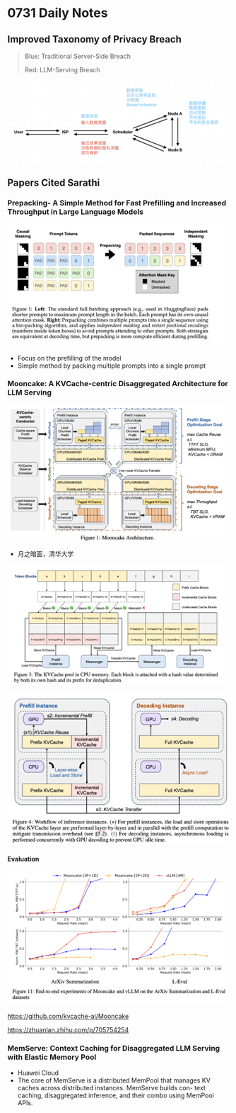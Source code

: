 # 0731 Daily Notes

## Improved Taxonomy of Privacy Breach

> Blue: Traditional Server-Side Breach
> 
> Red: LLM-Serving Breach

![alt text](png/image.png)

## Papers Cited Sarathi

### Prepacking- A Simple Method for Fast Prefilling and Increased Throughput in Large Language Models

![alt text](png/image-1.png)

- Focus on the prefilling of the model
- Simple method by packing multiple prompts into a single prompt

### Mooncake: A KVCache-centric Disaggregated Architecture for LLM Serving

![alt text](png/image-2.png)

- 月之暗面，清华大学
  
![alt text](png/image-3.png)

![alt text](png/image-4.png)

#### Evaluation
![alt text](png/image-5.png)

<https://github.com/kvcache-ai/Mooncake>

<https://zhuanlan.zhihu.com/p/705754254>

### MemServe: Context Caching for Disaggregated LLM Serving with Elastic Memory Pool

- Huawei Cloud
- The core of MemServe is a distributed MemPool that manages KV caches across distributed instances. MemServe builds con- text caching, disaggregated inference, and their combo using MemPool APIs.